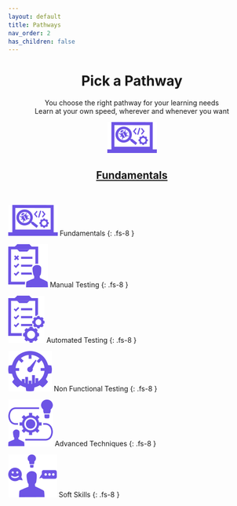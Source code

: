 ```yaml
---
layout: default
title: Pathways
nav_order: 2
has_children: false
---
```


<p align="center">
    <h1 align="center">Pick a Pathway</h1>
    <p align="center">You choose the right pathway for your learning needs<br>Learn at your own speed, wherever and whenever you want</p>
    <p align="center"><a href="./pathways/fundamentals/index-fundamentals.md"><img src="/docs/assets/images/IconPathFundamentals.png" alt="Fundamentals learing path icon and link"><a/></p>
    <h2 align="center"><a href="./pathways/fundamentals/index-fundamentals.md">Fundamentals<a/></h2>
    <br>
</p>

![Fundamentals Pathway Icon](/docs/assets/images/IconPathFundamentals.png)
Fundamentals 
{: .fs-8 }

![Manual Testing Pathway Icon](/docs/assets/images/IconPathManual.png)
Manual Testing
{: .fs-8 }

![Automated Testing Pathway Icon](/docs/assets/images/IconPathAutomated.png)
Automated Testing 
{: .fs-8 }

![Non Functional Testing Pathway Icon](/docs/assets/images/IconPathNonFunctional.png)
Non Functional Testing
{: .fs-8 }

![Advanced Techniques Pathway Icon](/docs/assets/images/IconPathAdvanced.png)
Advanced Techniques
{: .fs-8 }

![Soft Skills Pathway Icon](/docs/assets/images/IconPathSoftSkills.png)
Soft Skills
{: .fs-8 }
